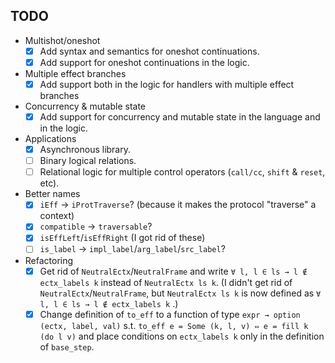 ## TODO

* Multishot/oneshot
    - [x] Add syntax and semantics for oneshot continuations.
    - [x] Add support for oneshot continuations in the logic.

* Multiple effect branches
    - [x] Add support both in the logic for handlers with multiple effect branches

* Concurrency & mutable state
    - [x] Add support for concurrency and mutable state in the language and in the logic.

* Applications
    - [x] Asynchronous library.
    - [ ] Binary logical relations.
    - [ ] Relational logic for multiple control operators (`call/cc`, `shift` & `reset`, etc).

* Better names
    - [x] `iEff` -> `iProtTraverse`? (because it makes the protocol "traverse" a context)
    - [x] `compatible` -> `traversable`?
    - [x] `isEffLeft`/`isEffRight` (I got rid of these)
    - [ ] `is_label` -> `impl_label`/`arg_label`/`src_label`?

* Refactoring
    - [x] Get rid of `NeutralEctx`/`NeutralFrame` and write `∀ l, l ∈ ls → l ∉ ectx_labels k` instead of `NeutralEctx ls k`. (I didn't get rid of `NeutralEctx`/`NeutralFrame`, but `NeutralEctx ls k` is now defined as `∀ l, l ∈ ls → l ∉ ectx_labels k` .)
    - [x] Change definition of `to_eff` to a function of type `expr → option (ectx, label, val)` s.t. `to_eff e = Some (k, l, v) ⇔ e = fill k (do l v)` and place conditions on `ectx_labels k` only in the definition of `base_step`.
